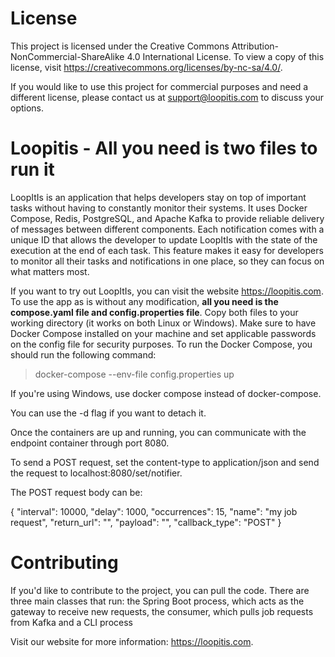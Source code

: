 # **License**

This project is licensed under the Creative Commons Attribution-NonCommercial-ShareAlike 4.0 International License. To view a copy of this license, visit https://creativecommons.org/licenses/by-nc-sa/4.0/.

If you would like to use this project for commercial purposes and need a different license, please contact us at support@loopitis.com to discuss your options.

# **Loopitis** - All you need is two files to run it

LoopItIs is an application that helps developers stay on top of important tasks without having to constantly monitor their systems. It uses Docker Compose, Redis, PostgreSQL, and Apache Kafka to provide reliable delivery of messages between different components. Each notification comes with a unique ID that allows the developer to update LoopItIs with the state of the execution at the end of each task. This feature makes it easy for developers to monitor all their tasks and notifications in one place, so they can focus on what matters most.

If you want to try out LoopItIs, you can visit the website https://loopitis.com. To use the app as is without any modification, **all you need is the compose.yaml file and config.properties file**. Copy both files to your working directory (it works on both Linux or Windows). Make sure to have Docker Compose installed on your machine and set applicable passwords on the config file for security purposes. To run the Docker Compose, you should run the following command:


> docker-compose --env-file config.properties up

If you're using Windows, use docker compose instead of docker-compose.

You can use the -d flag if you want to detach it.

Once the containers are up and running, you can communicate with the endpoint container through port 8080.

To send a POST request, set the content-type to application/json and send the request to localhost:8080/set/notifier.

The POST request body can be:


{
  "interval": 10000,
  "delay": 1000,
  "occurrences": 15,
  "name": "my job request",
  "return_url": "<your return url>",
  "payload": "<your payload>",
  "callback_type": "POST"
}
  
# **Contributing**
If you'd like to contribute to the project, you can pull the code. There are three main classes that run: the Spring Boot process, which acts as the gateway to receive new requests, the consumer, which pulls job requests from Kafka and a CLI process
  

Visit our website for more information: https://loopitis.com.




